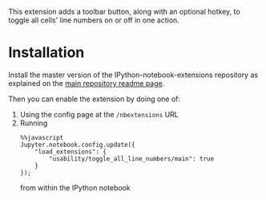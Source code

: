 This extension adds a toolbar button, along with an optional hotkey,
to toggle all cells' line numbers on or off in one action.


Installation
============
Install the master version of the IPython-notebook-extensions repository as
explained on the
[main repository readme page](https://github.com/ipython-contrib/IPython-notebook-extensions).

Then you can enable the extension by doing one of:
1. Using the config page at the `/nbextensions` URL
2. Running
    ```jupyter
    %%javascript
    Jupyter.notebook.config.update({
        "load_extensions": {
            "usability/toggle_all_line_numbers/main": true
        }
    });
    ```
    from within the IPython notebook
